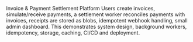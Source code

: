 Invoice & Payment Settlement Platform 
Users create invoices, simulate/receive payments, a settlement worker reconciles payments with invoices, receipts are stored as blobs, idempotent webhook handling, small admin dashboard. 
This demonstrates system design, background workers, idempotency, storage, caching, CI/CD and deployment.
